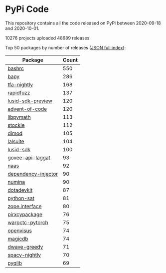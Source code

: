 # PyPi Code

This repository contains all the code released on PyPi between 2020-09-18 and 2020-10-01.

10276 projects uploaded 48689 releases. 

Top 50 packages by number of releases ([JSON full index](./index.json)):

| Package   | Count |
|-----------|-------|
| [bashrc](https://github.com/pypi-data/pypi-code-64/tree/import/bashrc) | 550 |
| [bapy](https://github.com/pypi-data/pypi-code-64/tree/import/bapy) | 286 |
| [tfa-nightly](https://github.com/pypi-data/pypi-code-64/tree/import/tfa-nightly) | 168 |
| [rapidfuzz](https://github.com/pypi-data/pypi-code-64/tree/import/rapidfuzz) | 137 |
| [lusid-sdk-preview](https://github.com/pypi-data/pypi-code-64/tree/import/lusid-sdk-preview) | 120 |
| [advent-of-code](https://github.com/pypi-data/pypi-code-64/tree/import/advent-of-code) | 120 |
| [libpymath](https://github.com/pypi-data/pypi-code-64/tree/import/libpymath) | 113 |
| [stockie](https://github.com/pypi-data/pypi-code-64/tree/import/stockie) | 112 |
| [dimod](https://github.com/pypi-data/pypi-code-64/tree/import/dimod) | 105 |
| [lalsuite](https://github.com/pypi-data/pypi-code-64/tree/import/lalsuite) | 104 |
| [lusid-sdk](https://github.com/pypi-data/pypi-code-64/tree/import/lusid-sdk) | 100 |
| [govee-api-laggat](https://github.com/pypi-data/pypi-code-64/tree/import/govee-api-laggat) | 93 |
| [naas](https://github.com/pypi-data/pypi-code-64/tree/import/naas) | 92 |
| [dependency-injector](https://github.com/pypi-data/pypi-code-64/tree/import/dependency-injector) | 90 |
| [numina](https://github.com/pypi-data/pypi-code-64/tree/import/numina) | 90 |
| [dotadevkit](https://github.com/pypi-data/pypi-code-64/tree/import/dotadevkit) | 87 |
| [python-sat](https://github.com/pypi-data/pypi-code-64/tree/import/python-sat) | 81 |
| [zope.interface](https://github.com/pypi-data/pypi-code-64/tree/import/zope.interface) | 80 |
| [pirxcypackage](https://github.com/pypi-data/pypi-code-64/tree/import/pirxcypackage) | 76 |
| [warpctc-pytorch](https://github.com/pypi-data/pypi-code-64/tree/import/warpctc-pytorch) | 75 |
| [openvisus](https://github.com/pypi-data/pypi-code-64/tree/import/openvisus) | 74 |
| [magicdb](https://github.com/pypi-data/pypi-code-64/tree/import/magicdb) | 74 |
| [dwave-greedy](https://github.com/pypi-data/pypi-code-64/tree/import/dwave-greedy) | 71 |
| [spacy-nightly](https://github.com/pypi-data/pypi-code-64/tree/import/spacy-nightly) | 70 |
| [pyqlib](https://github.com/pypi-data/pypi-code-64/tree/import/pyqlib) | 69 |
